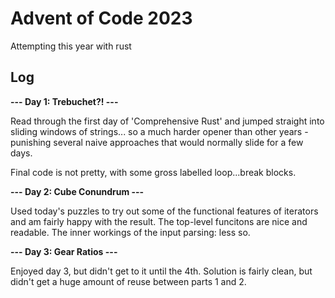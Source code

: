 # Advent of Code 2023

Attempting this year with rust

## Log

**--- Day 1: Trebuchet?! ---**

Read through the first day of 'Comprehensive Rust' and jumped straight into sliding windows of strings... so a much harder opener than other years - punishing several naive approaches that would normally slide for a few days.

Final code is not pretty, with some gross labelled loop...break blocks.

**--- Day 2: Cube Conundrum ---**

Used today's puzzles to try out some of the functional features of iterators and am fairly happy with the result. The top-level funcitons are nice and readable. The inner workings of the input parsing: less so.

**--- Day 3: Gear Ratios ---**

Enjoyed day 3, but didn't get to it until the 4th. Solution is fairly clean, but didn't get a huge amount of reuse between parts 1 and 2.
